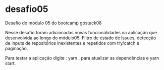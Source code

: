 # desafio05
Desafio do módulo 05 do bootcamp gostack08

Nesse desafio foram adicionadas novas funcionalidades na aplicação que desenvolvida ao longo do módulo05. Filtro de estado de issues,
 detecção de inputs de repositórios inexistentes e repetidos com try/catch e paginação.
 
 Para testar a aplicação digite : yarn , para atualizar as dependências e yarn start.
